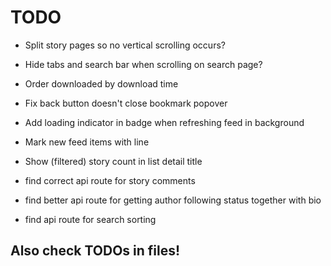 # TODO

 - Split story pages so no vertical scrolling occurs?
 - Hide tabs and search bar when scrolling on search page?

 - Order downloaded by download time
 - Fix back button doesn't close bookmark popover
 - Add loading indicator in badge when refreshing feed in background
 - Mark new feed items with line
 - Show (filtered) story count in list detail title

 - find correct api route for story comments
 - find better api route for getting author following status together with bio
 - find api route for search sorting


## Also check TODOs in files!